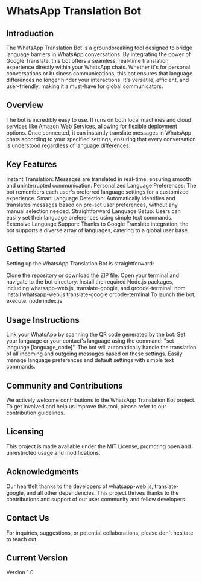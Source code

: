 # WhatsApp Translation Bot
## Introduction
The WhatsApp Translation Bot is a groundbreaking tool designed to bridge language barriers in WhatsApp conversations. By integrating the power of Google Translate, this bot offers a seamless, real-time translation experience directly within your WhatsApp chats. Whether it's for personal conversations or business communications, this bot ensures that language differences no longer hinder your interactions. It's versatile, efficient, and user-friendly, making it a must-have for global communicators.

## Overview
The bot is incredibly easy to use. It runs on both local machines and cloud services like Amazon Web Services, allowing for flexible deployment options. Once connected, it can instantly translate messages in WhatsApp chats according to your specified settings, ensuring that every conversation is understood regardless of language differences.

## Key Features
Instant Translation: Messages are translated in real-time, ensuring smooth and uninterrupted communication.
Personalized Language Preferences: The bot remembers each user's preferred language settings for a customized experience.
Smart Language Detection: Automatically identifies and translates messages based on pre-set user preferences, without any manual selection needed.
Straightforward Language Setup: Users can easily set their language preferences using simple text commands.
Extensive Language Support: Thanks to Google Translate integration, the bot supports a diverse array of languages, catering to a global user base.
## Getting Started
Setting up the WhatsApp Translation Bot is straightforward:

Clone the repository or download the ZIP file.
Open your terminal and navigate to the bot directory.
Install the required Node.js packages, including whatsapp-web.js, translate-google, and qrcode-terminal:
npm install whatsapp-web.js translate-google qrcode-terminal
To launch the bot, execute:
node index.js
## Usage Instructions
Link your WhatsApp by scanning the QR code generated by the bot.
Set your language or your contact's language using the command: "set language [language_code]".
The bot will automatically handle the translation of all incoming and outgoing messages based on these settings.
Easily manage language preferences and default settings with simple text commands.
## Community and Contributions
We actively welcome contributions to the WhatsApp Translation Bot project. To get involved and help us improve this tool, please refer to our contribution guidelines.

## Licensing
This project is made available under the MIT License, promoting open and unrestricted usage and modifications.

## Acknowledgments
Our heartfelt thanks to the developers of whatsapp-web.js, translate-google, and all other dependencies. This project thrives thanks to the contributions and support of our user community and fellow developers.

## Contact Us
For inquiries, suggestions, or potential collaborations, please don't hesitate to reach out.

## Current Version
Version 1.0

